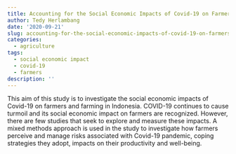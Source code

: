 ```yaml
---
title: Accounting for the Social Economic Impacts of Covid-19 on Farmers and Farming
author: Tedy Herlambang
date: '2020-09-21'
slug: accounting-for-the-social-economic-impacts-of-covid-19-on-farmers-and-farming
categories:
  - agriculture
tags:
  - social economic impact
  - covid-19
  - farmers
description: ''
---
```

This aim of this study is to investigate the social economic impacts of Covid-19 on farmers and farming in Indonesia. COVID-19 continues to cause turmoil and its social economic impact on farmers are recognized. However, there are few studies that seek to explore and measure these impacts. A mixed methods approach is used in the study to investigate how farmers perceive and manage risks associated with Covid-19 pandemic, coping strategies they adopt, impacts on their productivity and well-being.
